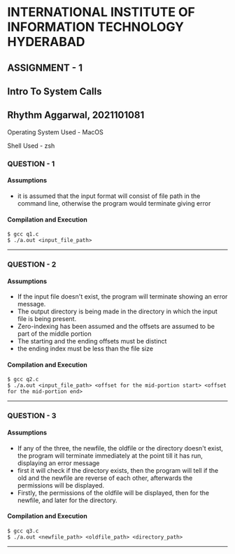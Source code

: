# INTERNATIONAL INSTITUTE OF INFORMATION TECHNOLOGY HYDERABAD
## ASSIGNMENT - 1
## Intro To System Calls
## Rhythm Aggarwal, 2021101081

Operating System Used - MacOS

Shell Used - zsh

### QUESTION - 1
#### Assumptions
* it is assumed that the input format will consist of file path in the command line, otherwise the program would terminate giving error
#### Compilation and Execution 
```
$ gcc q1.c
$ ./a.out <input_file_path>
```
---
### QUESTION - 2
#### Assumptions
* If the input file doesn't exist, the program will terminate showing an error message.
* The output directory is being made in the directory in which the input file is being present.
* Zero-indexing has been assumed and the offsets are assumed to be part of the middle portion
* The starting and the ending offsets must be distinct
* the ending index must be less than the file size
#### Compilation and Execution
```
$ gcc q2.c
$ ./a.out <input_file_path> <offset for the mid-portion start> <offset for the mid-portion end>
```
---
### QUESTION - 3
#### Assumptions
* If any of the three, the newfile, the oldfile or the directory doesn't exist, the program will terminate immediately at the point till it has run, displaying an error message
* first it will check if the directory exists, then the program will tell if the old and the newfile are reverse of each other, afterwards the permissions will be displayed.
* Firstly, the permissions of the oldfile will be displayed, then for the newfile, and later for the directory. 

#### Compilation and Execution
``` 
$ gcc q3.c
$ ./a.out <newfile_path> <oldfile_path> <directory_path>
```
---
